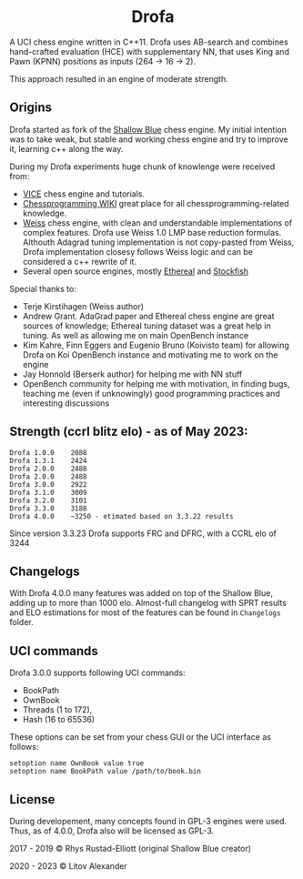<h1 align="center">Drofa</h1>

A UCI chess engine written in C++11.
Drofa uses AB-search and combines hand-crafted evaluation (HCE) with supplementary NN,
that uses King and Pawn (KPNN) positions as inputs (264 -> 16 -> 2).

This approach resulted in an engine of moderate strength.


## Origins
Drofa started as fork of the <a href="https://github.com/GunshipPenguin/shallow-blue">Shallow Blue</a> chess engine.
My initial intention was to take weak, but stable and working chess engine and try to improve it,
learning c++ along the way.

During my Drofa experiments huge chunk of knowlenge were received from:

 - <a href="https://github.com/peterwankman/vice">VICE</a> chess engine and tutorials.
 - <a href="https://www.chessprogramming.org">Chessprogramming WIKI</a> great place for all chessprogramming-related knowledge.
 - <a href="https://github.com/TerjeKir/weiss">Weiss</a> chess engine, with clean and understandable implementations of complex features. Drofa use Weiss 1.0
LMP base reduction formulas. Althouth Adagrad tuning implementation is not copy-pasted from Weiss, Drofa implementation closesy follows Weiss logic and can be considered a c++ rewrite of it.
 - Several open source engines, mostly <a href="https://github.com/AndyGrant/Ethereal">Ethereal</a> and <a href="https://github.com/official-stockfish/Stockfish">Stockfish</a>

Special thanks to:
 - Terje Kirstihagen (Weiss author)
 - Andrew Grant. AdaGrad paper and Ethereal chess engine are great sources of knowledge; Ethereal tuning dataset was a great help in tuning. As well as allowing me on main OpenBench instance
 - Kim Kahre, Finn Eggers and Eugenio Bruno (Koivisto team) for allowing Drofa on Koi OpenBench instance and motivating me to work on the engine
 - Jay Honnold (Berserk author) for helping me with NN stuff
 - OpenBench community for helping me with motivation, in finding bugs, teaching me (even if unknowingly) good programming practices and interesting discussions

## Strength (ccrl blitz elo) - as of May 2023:
```
Drofa 1.0.0    2088
Drofa 1.3.1    2424
Drofa 2.0.0    2488
Drofa 2.0.0    2488
Drofa 3.0.0    2922
Drofa 3.1.0    3009
Drofa 3.2.0    3101
Drofa 3.3.0    3188
Drofa 4.0.0    ~3250 - etimated based on 3.3.22 results
```

Since version 3.3.23 Drofa supports FRC and DFRC, with a CCRL elo of 3244

## Changelogs

With Drofa 4.0.0 many features was added on top of the Shallow Blue, adding up to more than 1000 elo.
Almost-full changelog with SPRT results and ELO estimations for most of the features can be found in `Changelogs` folder.


## UCI commands

Drofa 3.0.0 supports following UCI commands:

- BookPath
- OwnBook
- Threads (1 to 172),
- Hash    (16 to 65536)

These options can be set from your chess GUI or the UCI interface as follows:

```
setoption name OwnBook value true
setoption name BookPath value /path/to/book.bin
```

## License

During developement, many concepts found in GPL-3 engines were used.
Thus, as of 4.0.0, Drofa also will be licensed as GPL-3.

2017 - 2019 © Rhys Rustad-Elliott (original Shallow Blue creator)

2020 - 2023 © Litov Alexander

